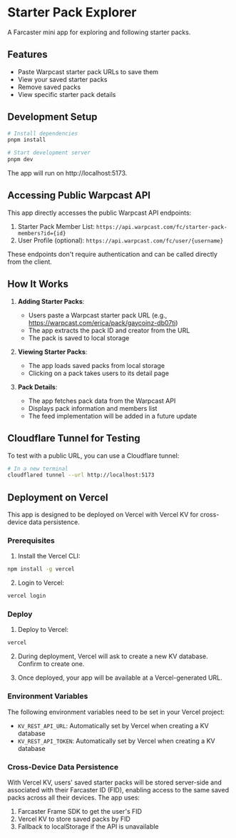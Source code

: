 # Starter Pack Explorer

A Farcaster mini app for exploring and following starter packs.

## Features

- Paste Warpcast starter pack URLs to save them
- View your saved starter packs
- Remove saved packs
- View specific starter pack details

## Development Setup

```bash
# Install dependencies
pnpm install

# Start development server
pnpm dev
```

The app will run on http://localhost:5173.

## Accessing Public Warpcast API

This app directly accesses the public Warpcast API endpoints:

1. Starter Pack Member List: `https://api.warpcast.com/fc/starter-pack-members?id={id}`
2. User Profile (optional): `https://api.warpcast.com/fc/user/{username}`

These endpoints don't require authentication and can be called directly from the client.

## How It Works

1. **Adding Starter Packs**:
   - Users paste a Warpcast starter pack URL (e.g., https://warpcast.com/erica/pack/gaycoinz-db07ti)
   - The app extracts the pack ID and creator from the URL
   - The pack is saved to local storage

2. **Viewing Starter Packs**:
   - The app loads saved packs from local storage
   - Clicking on a pack takes users to its detail page

3. **Pack Details**:
   - The app fetches pack data from the Warpcast API
   - Displays pack information and members list
   - The feed implementation will be added in a future update

## Cloudflare Tunnel for Testing

To test with a public URL, you can use a Cloudflare tunnel:

```bash
# In a new terminal
cloudflared tunnel --url http://localhost:5173
```

## Deployment on Vercel

This app is designed to be deployed on Vercel with Vercel KV for cross-device data persistence.

### Prerequisites

1. Install the Vercel CLI:
```bash
npm install -g vercel
```

2. Login to Vercel:
```bash
vercel login
```

### Deploy

1. Deploy to Vercel:
```bash
vercel
```

2. During deployment, Vercel will ask to create a new KV database. Confirm to create one.

3. Once deployed, your app will be available at a Vercel-generated URL.

### Environment Variables

The following environment variables need to be set in your Vercel project:
- `KV_REST_API_URL`: Automatically set by Vercel when creating a KV database
- `KV_REST_API_TOKEN`: Automatically set by Vercel when creating a KV database

### Cross-Device Data Persistence

With Vercel KV, users' saved starter packs will be stored server-side and associated with their Farcaster ID (FID), enabling access to the same saved packs across all their devices. The app uses:

1. Farcaster Frame SDK to get the user's FID
2. Vercel KV to store saved packs by FID
3. Fallback to localStorage if the API is unavailable
